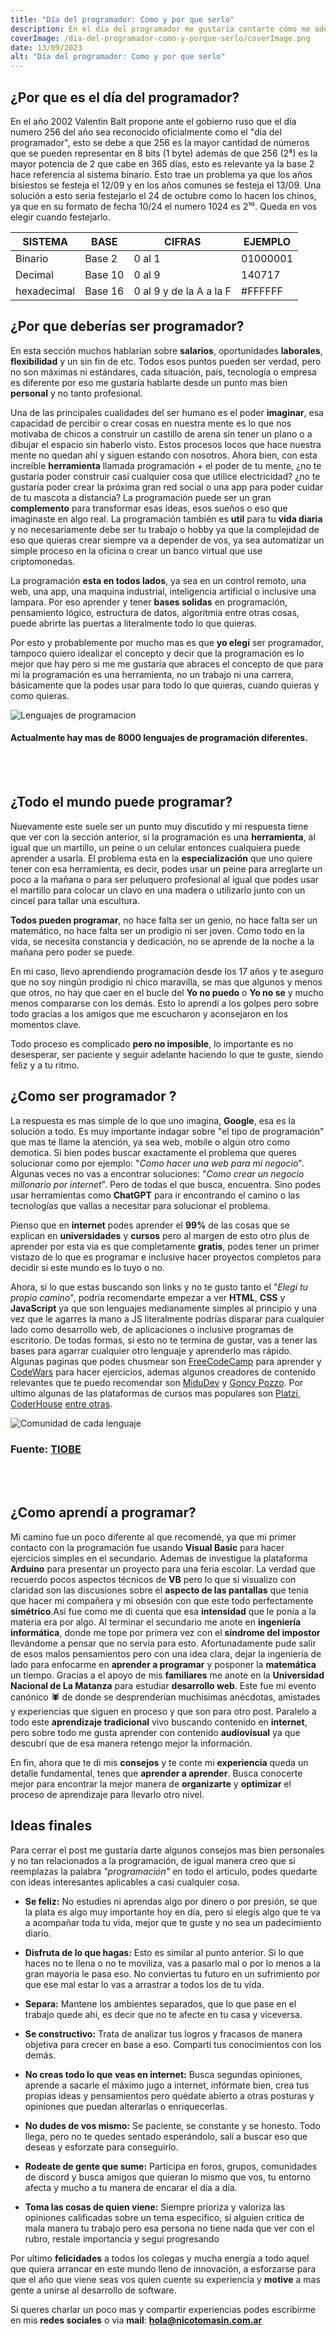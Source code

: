 ```yaml
---
title: "Día del programador: Como y por que serlo"
description: En el día del programador me gustaría contarte cómo me adentré en la programación y por qué creo que todos pueden programar.
coverImage: /dia-del-programador-como-y-porque-serlo/coverImage.png
date: 13/09/2023
alt: "Día del programador: Como y por que serlo"
---
```


## ¿Por que es el día del programador?

En el año 2002 Valentin Balt propone ante el gobierno ruso que el día numero 256 del año sea reconocido oficialmente como el "día del programador", esto se debe a que 256 es la mayor cantidad de números que se pueden representar en 8 bits (1 byte) además de que 256 (2⁸) es la mayor potencia de 2 que cabe en 365 días, esto es relevante ya la base 2 hace referencia al sistema binario. Esto trae un problema ya que los años bisiestos se festeja el 12/09 y en los años comunes se festeja el 13/09. Una solución a esto seria festejarlo el 24 de octubre como lo hacen los chinos, ya que en su formato de fecha 10/24 el numero 1024 es 2¹⁰. Queda en vos elegir cuando festejarlo.

| **SISTEMA** | **BASE** | **CIFRAS**              | **EJEMPLO** |
| ----------- | -------- | ----------------------- | ----------- |
| Binario     | Base 2   | 0 al 1                  | 01000001    |
| Decimal     | Base 10  | 0 al 9                  | 140717      |
| hexadecimal | Base 16  | 0 al 9 y de la A a la F | #FFFFFF     |

## ¿Por que deberías ser programador?

En esta sección muchos hablarían sobre **salarios**, oportunidades **laborales**, **flexibilidad** y un sin fin de etc.
Todos esos puntos pueden ser verdad, pero no son máximas ni estándares, cada situación, país, tecnología o empresa es diferente por eso me gustaría hablarte desde un punto mas bien **personal** y no tanto profesional.

Una de las principales cualidades del ser humano es el poder **imaginar**, esa capacidad de percibir o crear cosas en nuestra mente es lo que nos motivaba de chicos a construir un castillo de arena sin tener un plano o a dibujar el espacio sin haberlo visto. Estos procesos locos que hace nuestra mente no quedan ahí y siguen estando con nosotros.
Ahora bien, con esta increíble **herramienta** llamada programación + el poder de tu mente, ¿no te gustaría poder construir casi cualquier cosa que utilice electricidad? ¿no te gustaría poder crear la próxima gran red social o una app para poder cuidar de tu mascota a distancia?
La programación puede ser un gran **complemento** para transformar esas ideas, esos sueños o eso que imaginaste en algo real. La programación también es **util**  para tu **vida diaria** y no necesariamente debe ser tu trabajo o hobby ya que la complejidad de eso que quieras crear siempre va a depender de vos, ya sea automatizar un simple proceso en la oficina o crear un banco virtual que use criptomonedas.

La programación **esta en todos lados**, ya sea en un control remoto, una web, una app, una maquina industrial, inteligencia artificial o inclusive una lampara. Por eso aprender y tener **bases solidas** en programación, pensamiento lógico, estructura de datos, algoritmia entre otras cosas, puede abrirte las puertas a literalmente todo lo que quieras.

Por esto y probablemente por mucho mas es que **yo elegí** ser programador, tampoco quiero idealizar el concepto y decir que la programación es lo mejor que hay pero si me me gustaría que abraces el concepto de que para mi la programación es una herramienta, no un trabajo ni una carrera, básicamente que la podes usar para todo lo que quieras, cuando quieras y como quieras.

![Lenguajes de programacion](/dia-del-programador-como-y-porque-serlo/Lenguajes.png)
#### Actualmente hay mas de **8000** lenguajes de programación diferentes.
<br>
<br>

## ¿Todo el mundo puede programar?

Nuevamente este suele ser un punto muy discutido y mi respuesta tiene que ver con la sección anterior, si la programación es una **herramienta**, al igual que un martillo, un peine o un celular entonces cualquiera puede aprender a usarla. El problema esta en la **especialización** que uno quiere tener con esa herramienta, es decir, podes usar un peine para arreglarte un poco a la mañana o para ser peluquero profesional al igual que podes usar el martillo para colocar un clavo en una madera o utilizarlo junto con un cincel para tallar una escultura.

**Todos pueden programar**, no hace falta ser un genio, no hace falta ser un matemático, no hace falta ser un prodigio ni ser joven. Como todo en la vida, se necesita constancia y dedicación, no se aprende de la noche a la mañana pero poder se puede.

En mi caso, llevo aprendiendo programación desde los 17 años y te aseguro que no soy ningún prodigio ni chico maravilla, se mas que algunos y menos que otros, no hay que caer en el bucle del **Yo no puedo** o **Yo no se** y mucho menos compararse con los demás. Esto lo aprendí a los golpes pero sobre todo gracias a los amigos que me escucharon y aconsejaron en los momentos clave.

Todo proceso es complicado **pero no imposible**, lo importante es no desesperar, ser paciente y seguir adelante haciendo lo que te guste, siendo feliz y a tu ritmo.

## ¿Como ser programador ?

La respuesta es mas simple de lo que uno imagina, **Google**, esa es la solución a todo.
Es muy importante indagar sobre "el tipo de programación" que mas te llame la atención, ya sea web, mobile o algún otro como demotica. Si bien podes buscar exactamente el problema que queres solucionar como por ejemplo: "*Como hacer una web para mi negocio*". Algunas veces no vas a encontrar soluciones: "*Como crear un negocio millonario por internet*". Pero de todas el que busca, encuentra. Sino podes usar herramientas como **ChatGPT** para ir encontrando el camino o las tecnologías que vallas a necesitar para solucionar el problema.

Pienso que en **internet** podes aprender el **99%** de las cosas que se explican en **universidades** y **cursos** pero al margen de esto otro plus de aprender por esta via es que completamente **gratis**, podes tener un primer vistazo de lo que es programar e inclusive hacer proyectos completos para decidir si este mundo es lo tuyo o no.

Ahora, si lo que estas buscando son links y no te gusto tanto el "*Elegí tu propio camino*", podría recomendarte empezar a ver **HTML**, **CSS** y **JavaScript** ya que son lenguajes medianamente simples al principio y una vez que le agarres la mano a JS literalmente podrías disparar para cualquier lado como desarrollo web, de aplicaciones o inclusive programas de escritorio. De todas formas, si esto no te termina de gustar, vas a tener las bases para agarrar cualquier otro lenguaje y aprenderlo mas rápido.
Algunas paginas que podes chusmear son [FreeCodeCamp](https://www.freecodecamp.org/) para aprender y [CodeWars](https://www.codewars.com/) para hacer ejercicios, ademas algunos creadores de contenido relevantes que te puedo recomendar son [MiduDev](https://www.youtube.com/@midulive) y [Goncy Pozzo](https://www.youtube.com/@goncypozzo). Por ultimo algunas de las plataformas de cursos mas populares son [Platzi](https://platzi.com/), [CoderHouse](https://www.coderhouse.com/) [entre otras](https://www.hostinger.com.ar/tutoriales/mejores-sitios-para-aprender-a-programar-gratis).

![Comunidad de cada lenguaje](/dia-del-programador-como-y-porque-serlo/TIOBE.png)
### **Fuente:** [TIOBE](https://www.tiobe.com/tiobe-index/)
<br>
<br>

## ¿Como aprendí a programar?

Mi camino fue un poco diferente al que recomendé,  ya que mi primer contacto con la programación fue usando **Visual Basic** para hacer ejercicios simples en el secundario. Ademas de investigue la plataforma **Arduino** para presentar un proyecto para una feria escolar.
La verdad que recuerdo pocos aspectos técnicos de **VB** pero lo que si visualizo con claridad son las discusiones sobre el **aspecto de las pantallas** que tenia que hacer mi compañera y mi obsesión con que este todo perfectamente **simétrico**.Asi fue como me di cuenta que esa **intensidad** que le ponía a la materia era por algo.
Al terminar el secundario me anote en **ingeniería informática**, donde me tope por primera vez con el **síndrome del impostor** llevándome a pensar que no servia para esto. Afortunadamente pude salir de esos malos pensamientos pero con una idea clara, dejar la ingeniería de lado para enfocarme en **aprender a programar** y posponer la **matemática** un tiempo. Gracias a el apoyo de mis **familiares** me anote en la **Universidad Nacional de La Matanza** para estudiar **desarrollo web**. Este fue mi evento canónico 🕷️ de donde se desprenderían muchísimas anécdotas, amistades y experiencias que siguen en proceso y que son para otro post.
Paralelo a todo este **aprendizaje tradicional** vivo buscando contenido en **internet**, pero sobre todo me gusta aprender con contenido **audiovisual** ya que descubrí que de esa manera retengo mejor la información.

En fin, ahora que te di mis **consejos** y te conte mi **experiencia** queda un detalle fundamental, tenes que **aprender a aprender**. Busca conocerte mejor para encontrar la mejor manera de **organizarte** y **optimizar** el proceso de aprendizaje para llevarlo otro nivel.

## Ideas finales

Para cerrar el post me gustaría darte algunos consejos mas bien personales y no tan relacionados a la programación, de igual manera creo que si reemplazas la palabra *"programación"* en todo el articulo, podes quedarte con ideas interesantes aplicables a casi cualquier cosa.

- **Se feliz:** No estudies ni aprendas algo por dinero o por presión, se que la plata es algo muy importante hoy en día, pero si elegís algo que te va a acompañar toda tu vida, mejor que te guste y no sea un padecimiento diario.

- **Disfruta de lo que hagas:** Esto es similar al punto anterior. Si lo que haces no te llena o no te moviliza, vas a pasarlo mal o por lo menos a la gran mayoría le pasa eso. No conviertas tu futuro en un sufrimiento por que ese mal estar lo vas a arrastrar a todos los de tu vida.

- **Separa:** Mantene los ambientes separados, que lo que pase en el trabajo quede ahi, es decir que no te afecte en tu casa y viceversa.

- **Se constructivo:** Trata de analizar tus logros y fracasos de manera objetiva para crecer en base a eso. Compartí tus conocimientos con los demás.

- **No creas todo lo que veas en internet:** Busca segundas opiniones, aprende a sacarle el máximo jugo a internet, infórmate bien, crea tus propias ideas y pensamientos pero quédate abierto a otras posturas y opiniones que puedan alterarlas o enriquecerlas.

- **No dudes de vos mismo:** Se paciente, se constante y se honesto. Todo llega, pero no te quedes sentado esperándolo, salí a buscar eso que deseas y esforzate para conseguirlo.

- **Rodeate de gente que sume:** Participa en foros, grupos, comunidades de discord y busca amigos que quieran lo mismo que vos, tu entorno afecta y mucho a tu manera de encarar el día a día.

- **Toma las cosas de quien viene:** Siempre prioriza y valoriza las opiniones calificadas sobre un tema especifico, si alguien critica de mala manera tu trabajo pero esa persona no tiene nada que ver con el rubro, restale importancia y seguí progresando

Por ultimo **felicidades** a todos los colegas y mucha energía a todo aquel que quiera arrancar en este mundo lleno de innovación, a esforzarse para que el año que viene seas vos quien cuente su experiencia y **motive** a mas gente a unirse al desarrollo de software.

Si queres charlar un poco mas y compartir experiencias podes escribirme en mis **redes sociales** o via **mail**: **hola@nicotomasin.com.ar**

